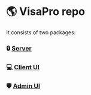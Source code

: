 # 🌎 VisaPro repo

It consists of two packages:

### 🔒 [Server](./server/README.md)

### 💻 [Client UI](./client-ui/README.md)

### 🛡️ [Admin UI](./admin-ui/README.md)

